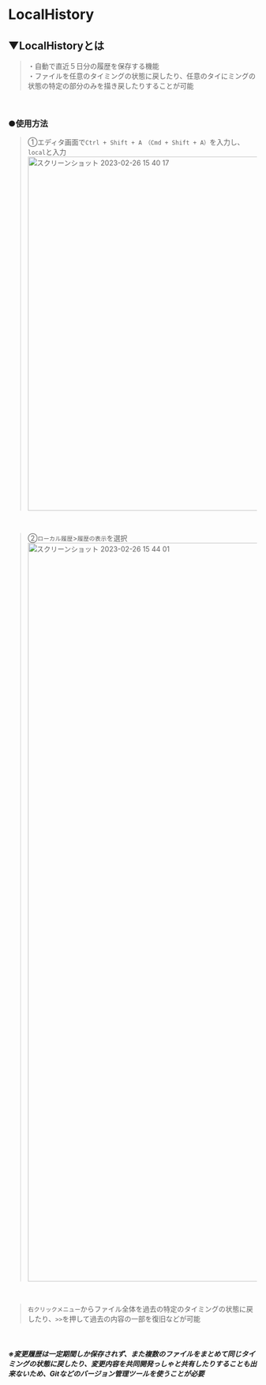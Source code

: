 # LocalHistory

## ▼LocalHistoryとは
>・自動で直近５日分の履歴を保存する機能<br>
>・ファイルを任意のタイミングの状態に戻したり、任意のタイにミングの状態の特定の部分のみを描き戻したりすることが可能<br>
<br>

### ●使用方法
>①エディタ画面で`Ctrl + Shift + A　（Cmd + Shift + A）`を入力し、`local`と入力<br>
<img width="717" alt="スクリーンショット 2023-02-26 15 40 17" src="https://user-images.githubusercontent.com/81621944/221396211-0f207787-5a97-42f4-ae70-eb6e5740e662.png"><br>
<br>

>②`ローカル履歴`>`履歴の表示`を選択<br>
<img width="1496" alt="スクリーンショット 2023-02-26 15 44 01" src="https://user-images.githubusercontent.com/81621944/221396341-ee2a6c2e-09c4-402c-a883-44e0451c4050.png"><br>
<br>

>`右クリックメニュー`からファイル全体を過去の特定のタイミングの状態に戻したり、`>>`を押して過去の内容の一部を復旧などが可能
<br>

##### ※変更履歴は一定期間しか保存されず、また複数のファイルをまとめて同じタイミングの状態に戻したり、変更内容を共同開発っしゃと共有したりすることも出来ないため、Gitなどのバージョン管理ツールを使うことが必要
